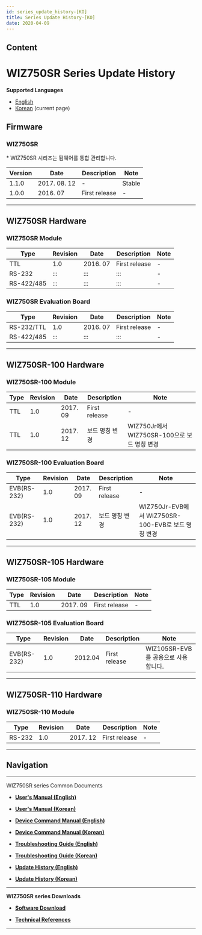 ```yaml
---
id: series_update_history-[KO]
title: Series Update History-[KO]
date: 2020-04-09
---
```


## Content

# WIZ750SR Series Update History

**Supported Languages**  
* [English](Series_Update_History-[EN].md) 
* [Korean](Series_Update_History-[KO].md) (current page)

## Firmware

### WIZ750SR

\* WIZ750SR 시리즈는 펌웨어를 통합 관리합니다.

| Version | Date          | Description   | Note   |
| ------- | ------------- | ------------- | ------ |
| 1.1.0   | 2017\. 08. 12 | \-            | Stable |
| 1.0.0   | 2016\. 07     | First release | \-     |

-----

## WIZ750SR Hardware

### WIZ750SR Module

| Type       | Revision | Date      | Description   | Note |
| ---------- | -------- | --------- | ------------- | ---- |
| TTL        | 1.0      | 2016\. 07 | First release | \-   |
| RS-232     | :::      | :::       | :::           | \-   |
| RS-422/485 | :::      | :::       | :::           | \-   |

### WIZ750SR Evaluation Board

| Type       | Revision | Date      | Description   | Note |
| ---------- | -------- | --------- | ------------- | ---- |
| RS-232/TTL | 1.0      | 2016\. 07 | First release | \-   |
| RS-422/485 | :::      | :::       | :::           | \-   |

-----

## WIZ750SR-100 Hardware

### WIZ750SR-100 Module

| Type | Revision | Date      | Description   | Note                               |
| ---- | -------- | --------- | ------------- | ---------------------------------- |
| TTL  | 1.0      | 2017\. 09 | First release | \-                                 |
| TTL  | 1.0      | 2017\. 12 | 보드 명칭 변경      | WIZ750Jr에서 WIZ750SR-100으로 보드 명칭 변경 |

### WIZ750SR-100 Evaluation Board

| Type        | Revision | Date      | Description   | Note                                      |
| ----------- | -------- | --------- | ------------- | ----------------------------------------- |
| EVB(RS-232) | 1.0      | 2017\. 09 | First release | \-                                        |
| EVB(RS-232) | 1.0      | 2017\. 12 | 보드 명칭 변경      | WIZ750Jr-EVB에서 WIZ750SR-100-EVB로 보드 명칭 변경 |

-----

## WIZ750SR-105 Hardware

### WIZ750SR-105 Module

| Type | Revision | Date      | Description   | Note |
| ---- | -------- | --------- | ------------- | ---- |
| TTL  | 1.0      | 2017\. 09 | First release | \-   |

### WIZ750SR-105 Evaluation Board

| Type        | Revision | Date    | Description   | Note                      |
| ----------- | -------- | ------- | ------------- | ------------------------- |
| EVB(RS-232) | 1.0      | 2012.04 | First release | WIZ105SR-EVB를 공용으로 사용합니다. |

-----

## WIZ750SR-110 Hardware

### WIZ750SR-110 Module

| Type   | Revision | Date      | Description   | Note |
| ------ | -------- | --------- | ------------- | ---- |
| RS-232 | 1.0      | 2017\. 12 | First release | \-   |

-----

## Navigation

-----

WIZ750SR series Common Documents 

  - **[User's Manual (English)](User's_Manual-[EN].md)** 
  - **[User's Manual (Korean)](User's_Manual-[KO].md)** 



  - **[Device Command Manual (English)](Command_Manual-[EN].md)**
  - **[Device Command Manual (Korean)](Command_Manual-[KO].md)**



  - **[Troubleshooting Guide (English)](Trouble_Shooting-[EN].md)**
  - **[Troubleshooting Guide (Korean)](Trouble_Shooting-[KO].md)**



  - **[Update History (English)](Series_Update_History-[EN].md)**
  - **[Update History (Korean)](Series_Update_History-[KO].md)**

-----

**WIZ750SR series Downloads** 

  - **[Software Download](Download.md)**



  - **[Technical References](Technical_References.md)**

-----
